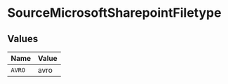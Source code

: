 # SourceMicrosoftSharepointFiletype


## Values

| Name   | Value  |
| ------ | ------ |
| `AVRO` | avro   |